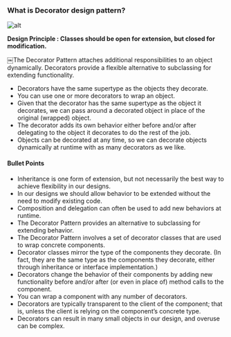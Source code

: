 ### What is Decorator design pattern?

![alt](https://upload.wikimedia.org/wikipedia/commons/thumb/e/e9/Decorator_UML_class_diagram.svg/400px-Decorator_UML_class_diagram.svg.png)

__Design Principle : Classes should be open for extension, but closed for modification.__

￼The Decorator Pattern attaches additional responsibilities to an object dynamically. Decorators provide a flexible alternative to subclassing for extending functionality.

* Decorators have the same supertype as the objects they decorate.
* You can use one or more decorators to wrap an object.
* Given that the decorator has the same supertype as the object it decorates, we can pass around a decorated object in place of the original (wrapped) object.
* The decorator adds its own behavior either before and/or after delegating to the object it decorates to do the rest of the job.
* Objects can be decorated at any time, so we can decorate objects dynamically at runtime with as many decorators as we like.

#### Bullet Points

* Inheritance is one form of extension, but not necessarily the best way to achieve flexibility in our designs.
* In our designs we should allow behavior to be extended without the need to modify existing code.
* Composition and delegation can often be used to add new behaviors at runtime.
* The Decorator Pattern provides an alternative to subclassing for extending behavior.
* The Decorator Pattern involves a set of decorator classes that are used to wrap concrete components.
* Decorator classes mirror the type of the components they decorate. (In fact, they are the same type as the components they decorate, either through inheritance or interface implementation.)
* Decorators change the behavior of their components by adding new functionality before and/or after (or even in place of) method calls to the component.
* You can wrap a component with any number of decorators.
* Decorators are typically transparent to the client of the component; that is, unless the client is relying on the component’s concrete type.
* Decorators can result in many small objects in our design, and overuse can be complex.

